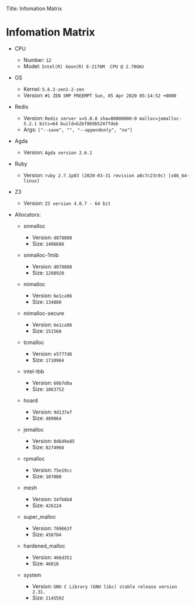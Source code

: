 
Title: Infomation Matrix

# Infomation Matrix
- CPU
  - Number: `12`
  - Model: `Intel(R) Xeon(R) E-2176M  CPU @ 2.70GHz`
- OS
  - Kernel: `5.6.2-zen1-2-zen`
  - Version: `#1 ZEN SMP PREEMPT Sun, 05 Apr 2020 05:14:52 +0000`
- Redis
  - Version: `Redis server v=5.0.8 sha=00000000:0 malloc=jemalloc-5.2.1 bits=64 build=b2bf869b5247fdeb`
  - Args: `["--save", "", "--appendonly", "no"]`
- Agda
  - Version: `Agda version 2.6.1`
- Ruby
  - Version: `ruby 2.7.1p83 (2020-03-31 revision a0c7c23c9c) [x86_64-linux]`
- Z3
  - Version: `Z3 version 4.8.7 - 64 bit`
- Allocators:

  - snmalloc
    - Version: `d878880`
    - Size: `1406688`

  - snmalloc-1mib
    - Version: `d878880`
    - Size: `1208920`

  - mimalloc
    - Version: `6e1ca96`
    - Size: `134880`

  - mimalloc-secure
    - Version: `6e1ca96`
    - Size: `151560`

  - tcmalloc
    - Version: `e5f77d6`
    - Size: `1710984`

  - intel-tbb
    - Version: `60b7d0a`
    - Size: `1063752`

  - hoard
    - Version: `9d137ef`
    - Size: `409064`

  - jemalloc
    - Version: `0d6d9e85`
    - Size: `8274968`

  - rpmalloc
    - Version: `75e19cc`
    - Size: `107080`

  - mesh
    - Version: `54fb8b8`
    - Size: `426224`

  - super_malloc
    - Version: `709663f`
    - Size: `458704`

  - hardened_malloc
    - Version: `466d351`
    - Size: `46016`

  - system
    - Version: `GNU C Library (GNU libc) stable release version 2.31.`
    - Size: `2145592`

